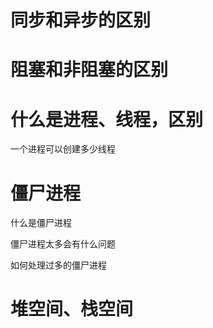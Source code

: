 # 同步和异步的区别

# 阻塞和非阻塞的区别

# 什么是进程、线程，区别

一个进程可以创建多少线程

# 僵尸进程

什么是僵尸进程

僵尸进程太多会有什么问题

如何处理过多的僵尸进程




# 堆空间、栈空间